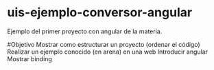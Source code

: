 # uis-ejemplo-conversor-angular
Ejemplo del primer proyecto con angular de la materia. 

#Objetivo
Mostrar como estructurar un proyecto (ordenar el código)
Realizar un ejemplo conocido (en arena) en una web
Introducir angular
Mostrar binding 


